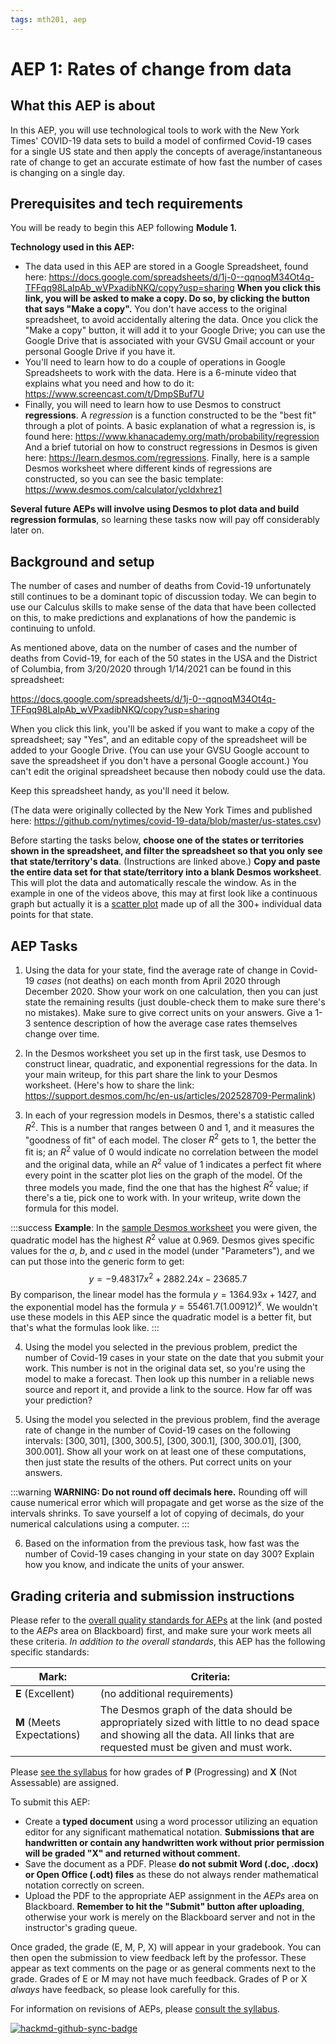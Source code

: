 ```yaml
---
tags: mth201, aep
---
```


# AEP 1: Rates of change from data


## What this AEP is about 

In this AEP, you will use technological tools to work with the New York Times' COVID-19 data sets to build a model of confirmed Covid-19 cases for a single US state and then apply the concepts of average/instantaneous rate of change to get an accurate estimate of how fast the number of cases is changing on a single day. 

## Prerequisites and tech requirements 

You will be ready to begin this AEP following **Module 1.** 

**Technology used in this AEP:** 

- The data used in this AEP are stored in a Google Spreadsheet, found here: https://docs.google.com/spreadsheets/d/1j-0--qqnoqM34Ot4q-TFFqq98LaIpAb_wVPxadibNKQ/copy?usp=sharing **When you click this link, you will be asked to make a copy. Do so, by clicking the button that says "Make a copy".** You don't have access to the original spreadsheet, to avoid accidentally altering the data. Once you click the "Make a copy" button, it will add it to your Google Drive; you can use the Google Drive that is associated with your GVSU Gmail account or your personal Google Drive if you have it. 
- You'll need to learn how to do a couple of operations in Google Spreadsheets to work with the data. Here is a 6-minute video that explains what you need and how to do it: https://www.screencast.com/t/DmpSBuf7U 
- Finally, you will need to learn how to use Desmos to construct **regressions**. A *regression* is a function constructed to be the "best fit" through a plot of points. A basic explanation of what a regression is, is found here: https://www.khanacademy.org/math/probability/regression And a brief tutorial on how to construct regressions in Desmos is given here: https://learn.desmos.com/regressions. Finally, here is a sample Desmos worksheet where different kinds of regressions are constructed, so you can see the basic template: https://www.desmos.com/calculator/ycldxhrez1 

**Several future AEPs will involve using Desmos to plot data and build regression formulas**, so learning these tasks now will pay off considerably later on. 


## Background and setup 


The number of cases and number of deaths from Covid-19 unfortunately still continues to be a dominant topic of discussion today. We can begin to use our Calculus skills to make sense of the data that have been collected on this, to make predictions and explanations of how the pandemic is continuing to unfold. 

As mentioned above, data on the number of cases and the number of deaths from Covid-19, for each of the 50 states in the USA and the District of Columbia, from 3/20/2020 through 1/14/2021 can be found in this spreadsheet: 

https://docs.google.com/spreadsheets/d/1j-0--qqnoqM34Ot4q-TFFqq98LaIpAb_wVPxadibNKQ/copy?usp=sharing


When you click this link, you'll be asked if you want to make a copy of the spreadsheet; say "Yes", and an editable copy of the spreadsheet will be added to your Google Drive. (You can use your GVSU Google account to save the spreadsheet if you don't have a personal Google account.) You can't edit the original spreadsheet because then nobody could use the data. 

Keep this spreadsheet handy, as you'll need it below. 

(The data were originally collected by the New York Times and published here: https://github.com/nytimes/covid-19-data/blob/master/us-states.csv) 

Before starting the tasks below, **choose one of the states or territories shown in the spreadsheet, and filter the spreadsheet so that you only see that state/territory's data**. (Instructions are linked above.) **Copy and paste the entire data set for that state/territory into a blank Desmos worksheet**. This will plot the data and automatically rescale the window. As in the example in one of the videos above, this may at first look like a continuous graph but actually it is a [scatter plot](https://en.wikipedia.org/wiki/Scatter_plot) made up of all the 300+ individual data points for that state. 



## AEP Tasks 

1. Using the data for your state, find the average rate of change in Covid-19 *cases* (not deaths) on each month from April 2020 through December 2020. Show your work on one calculation, then you can just state the remaining results (just double-check them to make sure there's no mistakes). Make sure to give correct units on your answers. Give a 1-3 sentence description of how the average case rates themselves change over time. 

2. In the Desmos worksheet you set up in the first task, use Desmos to construct linear, quadratic, and exponential regressions for the data. In your main writeup, for this part share the link to your Desmos worksheet. (Here's how to share the link: https://support.desmos.com/hc/en-us/articles/202528709-Permalink)

3. In each of your regression models in Desmos, there's a statistic called $R^2$. This is a number that ranges between 0 and 1, and it measures the "goodness of fit" of each model. The closer $R^2$ gets to 1, the better the fit is; an $R^2$ value of 0 would indicate no correlation between the model and the original data, while an $R^2$ value of 1 indicates a perfect fit where every point in the scatter plot lies on the graph of the model. Of the three models you made, find the one that has the highest $R^2$ value; if there's a tie, pick one to work with. In your writeup, write down the formula for this model. 

:::success
**Example**: In the [sample Desmos worksheet](https://www.desmos.com/calculator/ycldxhrez1) you were given, the quadratic model has the highest $R^2$ value at $0.969$. Desmos gives specific values for the $a$, $b$, and $c$ used in the model (under "Parameters"), and we can put those into the generic form to get: 
$$y = -9.48317x^2 + 2882.24x - 23685.7$$
By comparison, the linear model has the formula $y = 1364.93x + 1427$, and the exponential model has the formula $y = 55461.7(1.00912)^x$. We wouldn't use these models in this AEP since the quadratic model is a better fit, but that's what the formulas look like. 
:::

4. Using the model you selected in the previous problem, predict the number of Covid-19 cases in your state on the date that you submit your work. This number is not in the original data set, so you're using the model to make a forecast. Then look up this number in a reliable news source and report it, and provide a link to the source. How far off was your prediction? 

5. Using the model you selected in the previous problem, find the average rate of change in the number of Covid-19 cases on the following intervals: $[300, 301]$, $[300, 300.5]$, $[300, 300.1]$, $[300, 300.01]$, $[300, 300.001]$. Show all your work on at least one of these computations, then just state the results of the others. Put correct units on your answers. 

:::warning
**WARNING: Do not round off decimals here.** Rounding off will cause numerical error which will propagate and get worse as the size of the intervals shrinks. To save yourself a lot of copying of decimals, do your numerical calculations using a computer. 
:::

6. Based on the information from the previous task, how fast was the number of Covid-19 cases changing in your state on day 300? Explain how you know, and indicate the units of your answer. 


## Grading criteria and submission instructions

Please refer to the [overall quality standards for AEPs](https://hackmd.io/@rtalbert235/HkSbMs2Av) at the link (and posted to the *AEPs* area on Blackboard) first, and make sure your work meets all these criteria. *In addition to the overall standards*, this AEP has the following specific standards: 



| Mark: | Criteria:  |
| -------- | --------  |
| **E** (Excellent)     | (no additional requirements)          |
| **M** (Meets Expectations) | The Desmos graph of the data should be appropriately sized with little to no dead space and showing all the data. All links that are requested must be given and must work.   | 

Please [see the syllabus](https://hackmd.io/@rtalbert235/SJ5fDZIAv#How-are-individual-assignments-graded) for how grades of **P** (Progressing) and **X** (Not Assessable) are assigned. 


To submit this AEP: 

- Create a **typed document** using a word processor utilizing an equation editor for any significant mathematical notation. **Submissions that are handwritten or contain any handwritten work without prior permission will be graded "X" and returned without comment.** 
- Save the document as a PDF. Please **do not submit Word (.doc, .docx) or Open Office (.odt) files** as these do not always render mathematical notation correctly on screen. 
- Upload the PDF to the appropriate AEP assignment in the *AEPs* area on Blackboard. **Remember to hit the "Submit" button after uploading**, otherwise your work is merely on the Blackboard server and not in the instructor's grading queue. 

Once graded, the grade (E, M, P, X) will appear in your gradebook. You can then open the submission to view feedback left by the professor. These appear as text comments on the page or as general comments next to the grade. Grades of E or M may not have much feedback. Grades of P or X *always* have feedback, so please look carefully for this. 

For information on revisions of AEPs, please [consult the syllabus](https://hackmd.io/@rtalbert235/SJ5fDZIAv#How-do-I-revise-and-resubmit-my-work).


[![hackmd-github-sync-badge](https://hackmd.io/0hGsJdDIQ32XTMVuy2I1tw/badge)](https://hackmd.io/0hGsJdDIQ32XTMVuy2I1tw)